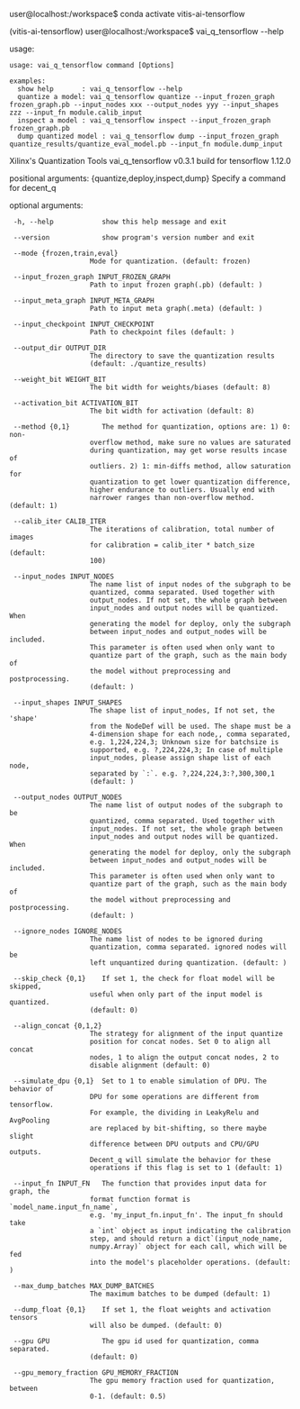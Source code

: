 user@localhost:/workspace$ conda activate vitis-ai-tensorflow

(vitis-ai-tensorflow) user@localhost:/workspace$ vai_q_tensorflow --help

usage: 

    usage: vai_q_tensorflow command [Options]
    
    examples:
      show help       : vai_q_tensorflow --help
      quantize a model: vai_q_tensorflow quantize --input_frozen_graph frozen_graph.pb --input_nodes xxx --output_nodes yyy --input_shapes zzz --input_fn module.calib_input
      inspect a model : vai_q_tensorflow inspect --input_frozen_graph frozen_graph.pb
      dump quantized model : vai_q_tensorflow dump --input_frozen_graph quantize_results/quantize_eval_model.pb --input_fn module.dump_input
  

Xilinx's Quantization Tools vai_q_tensorflow v0.3.1 build for tensorflow 1.12.0

positional arguments:
  {quantize,deploy,inspect,dump}
                        Specify a command for decent_q

optional arguments:

     -h, --help            show this help message and exit
  
     --version             show program's version number and exit
  
     --mode {frozen,train,eval}
                        Mode for quantization. (default: frozen)
                        
     --input_frozen_graph INPUT_FROZEN_GRAPH
                        Path to input frozen graph(.pb) (default: )
                        
     --input_meta_graph INPUT_META_GRAPH
                        Path to input meta graph(.meta) (default: )
                        
     --input_checkpoint INPUT_CHECKPOINT
                        Path to checkpoint files (default: )
                        
     --output_dir OUTPUT_DIR
                        The directory to save the quantization results
                        (default: ./quantize_results)
                        
     --weight_bit WEIGHT_BIT
                        The bit width for weights/biases (default: 8)
                        
     --activation_bit ACTIVATION_BIT
                        The bit width for activation (default: 8)
                        
     --method {0,1}        The method for quantization, options are: 1) 0: non-
                        overflow method, make sure no values are saturated
                        during quantization, may get worse results incase of
                        outliers. 2) 1: min-diffs method, allow saturation for
                        quantization to get lower quantization difference,
                        higher endurance to outliers. Usually end with
                        narrower ranges than non-overflow method. (default: 1)
                        
     --calib_iter CALIB_ITER
                        The iterations of calibration, total number of images
                        for calibration = calib_iter * batch_size (default:
                        100)
                        
     --input_nodes INPUT_NODES
                        The name list of input nodes of the subgraph to be
                        quantized, comma separated. Used together with
                        output_nodes. If not set, the whole graph between
                        input_nodes and output nodes will be quantized. When
                        generating the model for deploy, only the subgraph
                        between input_nodes and output_nodes will be included.
                        This parameter is often used when only want to
                        quantize part of the graph, such as the main body of
                        the model without preprocessing and postprocessing.
                        (default: )
                        
     --input_shapes INPUT_SHAPES
                        The shape list of input_nodes, If not set, the 'shape'
                        from the NodeDef will be used. The shape must be a
                        4-dimension shape for each node,, comma separated,
                        e.g. 1,224,224,3; Unknown size for batchsize is
                        supported, e.g. ?,224,224,3; In case of multiple
                        input_nodes, please assign shape list of each node,
                        separated by `:`. e.g. ?,224,224,3:?,300,300,1
                        (default: )
                        
     --output_nodes OUTPUT_NODES
                        The name list of output nodes of the subgraph to be
                        quantized, comma separated. Used together with
                        input_nodes. If not set, the whole graph between
                        input_nodes and output nodes will be quantized. When
                        generating the model for deploy, only the subgraph
                        between input_nodes and output_nodes will be included.
                        This parameter is often used when only want to
                        quantize part of the graph, such as the main body of
                        the model without preprocessing and postprocessing.
                        (default: )
                        
     --ignore_nodes IGNORE_NODES
                        The name list of nodes to be ignored during
                        quantization, comma separated. ignored nodes will be
                        left unquantized during quantization. (default: )
                        
     --skip_check {0,1}    If set 1, the check for float model will be skipped,
                        useful when only part of the input model is quantized.
                        (default: 0)
                        
     --align_concat {0,1,2}
                        The strategy for alignment of the input quantize
                        position for concat nodes. Set 0 to align all concat
                        nodes, 1 to align the output concat nodes, 2 to
                        disable alignment (default: 0)
                        
     --simulate_dpu {0,1}  Set to 1 to enable simulation of DPU. The behavior of
                        DPU for some operations are different from tensorflow.
                        For example, the dividing in LeakyRelu and AvgPooling
                        are replaced by bit-shifting, so there maybe slight
                        difference between DPU outputs and CPU/GPU outputs.
                        Decent_q will simulate the behavior for these
                        operations if this flag is set to 1 (default: 1)
                        
     --input_fn INPUT_FN   The function that provides input data for graph, the
                        format function format is `model_name.input_fn_name`,
                        e.g. 'my_input_fn.input_fn'. The input_fn should take
                        a `int` object as input indicating the calibration
                        step, and should return a dict`(input_node_name,
                        numpy.Array)` object for each call, which will be fed
                        into the model's placeholder operations. (default: )
                        
     --max_dump_batches MAX_DUMP_BATCHES
                        The maximum batches to be dumped (default: 1)
                        
     --dump_float {0,1}    If set 1, the float weights and activation tensors
                        will also be dumped. (default: 0)
                        
     --gpu GPU             The gpu id used for quantization, comma separated.
                        (default: 0)
                        
     --gpu_memory_fraction GPU_MEMORY_FRACTION
                        The gpu memory fraction used for quantization, between
                        0-1. (default: 0.5)
